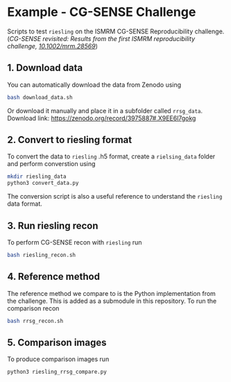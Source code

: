 # Example - CG-SENSE Challenge

Scripts to test `riesling` on the ISMRM CG-SENSE Reproducibility challenge. (_CG-SENSE revisited: Results from the first ISMRM reproducibility challenge, [10.1002/mrm.28569](https://onlinelibrary.wiley.com/doi/10.1002/mrm.28569)_)

## 1. Download data
You can automatically download the data from Zenodo using
```sh
bash download_data.sh
```

Or download it manually and place it in a subfolder called `rrsg_data`. Download link: https://zenodo.org/record/3975887#.X9EE6l7gokg


## 2. Convert to riesling format
To convert the data to `riesling` .h5 format, create a `rielsing_data` folder and perform converstion using
```sh
mkdir riesling_data
python3 convert_data.py
```

The conversion script is also a useful reference to understand the `riesling` data format.

## 3. Run riesling recon
To perform CG-SENSE recon with `riesling` run
```sh
bash riesling_recon.sh
```

## 4. Reference method
The reference method we compare to is the Python implementation from the challenge. This is added as a submodule in this repository. To run the comparison recon
```sh
bash rrsg_recon.sh
```

## 5. Comparison images
To produce comparison images run
```sh
python3 riesling_rrsg_compare.py
```